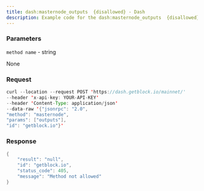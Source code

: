 ```yaml
---
title: dash:masternode_outputs  {disallowed} - Dash
description: Example code for the dash:masternode_outputs  {disallowed} json-rpc method. Сomplete guide on how to use dash:masternode_outputs  {disallowed} json-rpc in GetBlock.io Web3 documentation.
---
```


### Parameters


`method name` - string

None

### Request

``` java
curl --location --request POST 'https://dash.getblock.io/mainnet/' 
--header 'x-api-key: YOUR-API-KEY' 
--header 'Content-Type: application/json' 
--data-raw '{"jsonrpc": "2.0",
"method": "masternode",
"params": ["outputs"],
"id": "getblock.io"}'
```

###  Response

``` java
{
    "result": "null",
    "id": "getblock.io",
    "status_code": 405,
    "message": "Method not allowed"
}
```

